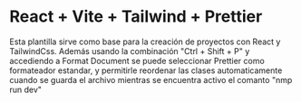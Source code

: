 # React + Vite + Tailwind + Prettier

Esta plantilla sirve como base para la creación de proyectos con React y TailwindCss.
Además usando la combinación "Ctrl + Shift + P" y accediendo a Format Document se puede seleccionar Prettier como formateador estandar, y permitirle reordenar las clases automaticamente cuando se guarda el archivo mientras se encuentra activo el comanto "nmp run dev"
